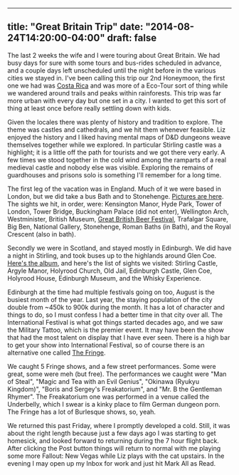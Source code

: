 
---
title: "Great Britain Trip"
date: "2014-08-24T14:20:00-04:00"
draft: false
---

The last 2 weeks the wife and I were touring about Great Britain. We had busy days for sure with some tours and bus-rides scheduled in advance, and a couple days left unscheduled until the night before in the various cities we stayed in. I've been calling this trip our 2nd Honeymoon, the first one we had was [Costa Rica](http://blogs-brolem.rhcloud.com/node/529) and was more of a Eco-Tour sort of thing while we wandered around trails and peaks within rainforests. This trip was far more urban with every day but one set in a city. I wanted to get this sort of thing at least once before really settling down with kids.

Given the locales there was plenty of history and tradition to explore. The theme was castles and cathedrals, and we hit them whenever feasible. Liz enjoyed the history and I liked having mental maps of D&D dungeons weave themselves together while we explored. In particular Stirling castle was a highlight; it is a little off the path for tourists and we got there very early. A few times we stood together in the cold wind among the ramparts of a real medieval castle and nobody else was visible. Exploring the remains of guardhouses and prisons solo is something I'll remember for a long time.

The first leg of the vacation was in England. Much of it we were based in London, but we did take a bus Bath and to Stonehenge. <a href="https://plus.google.com/100173933959110516752/posts/hozRQWvxHxx">Pictures are here</a>. The sights we hit, in order, were: Kensington Manor, Hyde Park, Tower of London, Tower Bridge, Buckingham Palace (did not enter), Wellington Arch, Westminister, British Museum, <a href="http://gbbf.org.uk/">Great British Beer Festival</a>, Trafalgar Square, Big Ben, National Gallery, Stonehenge, Roman Baths (in Bath), and the Royal Crescent (also in bath).

Secondly we were in Scotland, and stayed mostly in Edinburgh. We did have a night in Stirling, and took buses up to the highlands around Glen Coe. <a href="https://plus.google.com/100173933959110516752/posts/1UTPBU1NuzX">Here's the album</a>, and here's the list of sights we visited: Stirling Castle, Argyle Manor, Holyrood Church, Old Jail, Edinburgh Castle, Glen Coe, Holyrood House, Edinburgh Museum, and the Whisky Experience.

Edinburgh at the time had multiple festivals going on too, August is the busiest month of the year. Last year, the staying population of the city double from ~450k to 900k during the month. It has a lot of character and things to do, so I must confess I had a better time in that city over all. The International Festival is what got things started decades ago, and we saw the Military Tattoo, which is the premier event. It may have been the show that had the most talent on display that I have ever seen. There is a high bar to get your show into International Festival, so of course there is an alternative one called <a href="https://www.edfringe.com/">The Fringe</a>.

We caught 5 Fringe shows, and a few street performances. Some were great, some were meh (but free). The performances we caught were "Man of Steal", "Magic and Tea with an Evil Genius", "Okinawa (Ryukyu Kingdom)", "Boris and Sergey's Freakatorium", and "Mr. B the Gentleman Rhymer". The Freakatorium one was performed in a venue called the Underbelly, which I swear is a kinky place to film German dungeon porn. The Fringe has a lot of Burlesque shows, so, yeah.

We returned this past Friday, where I promptly developed a cold. Still, it was about the right length because just a few days ago I was starting to get homesick, and looked forward to returning during the 7 hour flight back. After clicking the Post button things will return to normal with me playing some more Fallout: New Vegas while Liz plays with the cat upstairs. In the evening I may open up my Inbox for work and just hit Mark All as Read.
